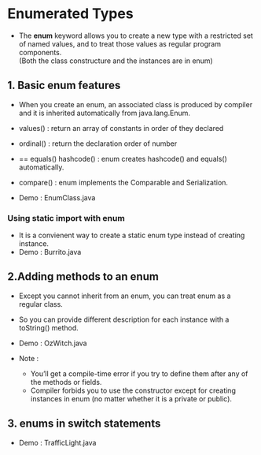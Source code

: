 # Enumerated Types

- The __enum__ keyword allows you to create a new type 
with a restricted set of named values, and to treat 
those values as regular program components.  
(Both the class constructure and the instances are in enum)

## 1. Basic enum features

- When you create an enum, an associated class is produced by compiler and 
  it is inherited automatically from java.lang.Enum.

- values() : return an array of constants in order of they declared
- ordinal() : return the declaration order of number
- == equals() hashcode() : enum creates hashcode() and equals() automatically.
- compare() : enum implements the Comparable and Serialization.

- Demo : EnumClass.java

### Using static import with enum

- It is a convienent way to create a static enum type instead of creating instance.
- Demo : Burrito.java

## 2.Adding methods to an enum

- Except you cannot inherit from an enum, you can treat enum as a regular class.
- So you can provide different description for each instance with a toString() method.
- Demo : OzWitch.java

- Note :
    - You’ll get a compile-time error if you try to define them after any of the methods or fields.
    - Compiler forbids you to use the constructor except for creating instances in enum
        (no matter whether it is a private or public).

## 3. enums in switch statements

- Demo : TrafficLight.java


